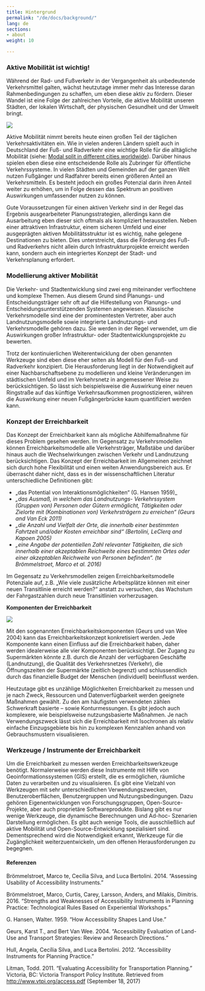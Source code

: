 ```yaml
---
title: Hintergrund
permalink: "/de/docs/background/"
lang: de
sections:
- about
weight: 10

---
```

### **Aktive Mobilität ist wichtig!**

Während der Rad- und Fußverkehr in der Vergangenheit als unbedeutende Verkehrsmittel galten, wächst heutzutage immer mehr das Interesse daran Rahmenbedingungen zu schaffen, um eben diese aktiv zu fördern. Dieser Wandel ist eine Folge der zahlreichen Vorteile, die aktive Mobilität unseren Städten, der lokalen Wirtschaft, der physischen Gesundheit und der Umwelt bringt.

![](/images/bildschirmfoto-2022-05-04-um-13-55-13.png)

Aktive Mobilität nimmt bereits heute einen großen Teil der täglichen Verkehrsaktivitäten ein. Wie in vielen anderen Ländern spielt auch in Deutschland der Fuß- und Radverkehr eine wichtige Rolle für die alltägliche Mobilität (siehe: [Modal split in different cities worldwide](https://en.wikipedia.org/wiki/Modal_share)).
Darüber hinaus spielen eben diese eine entscheidende Rolle als Zubringer für öffentliche Verkehrssysteme. In vielen Städten und Gemeinden auf der ganzen Welt nutzen Fußgänger und Radfahrer bereits einen größeren Anteil an Verkehrsmitteln. Es besteht jedoch ein großes Potenzial darin ihren Anteil weiter zu erhöhen, um in Folge dessen das Spektrum an positiven Auswirkungen umfassender nutzen zu können.

Gute Voraussetzungen für einen aktiven Verkehr sind in der Regel das Ergebnis ausgearbeiteter Planungsstrategien, allerdings kann die Ausarbeitung eben dieser sich oftmals als kompliziert herausstellen. Neben einer attraktiven Infrastruktur, einem sicheren Umfeld und einer ausgeprägten aktiven Mobilitätsstruktur ist es wichtig, nahe gelegene Destinationen zu bieten. Dies unterstreicht, dass die Förderung des Fuß- und Radverkehrs nicht allein durch Infrastrukturprojekte erreicht werden kann, sondern auch ein integriertes Konzept der Stadt- und Verkehrsplanung erfordert.

### **Modellierung aktiver Mobilität**

Die Verkehr- und Stadtentwicklung sind zwei eng miteinander verflochtene und komplexe Themen. Aus diesem Grund sind Planungs- und Entscheidungsträger sehr oft auf die Hilfestellung von Planungs- und Entscheidungsunterstützenden Systemen angewiesen. Klassische Verkehrsmodelle sind eine der prominentesten Vertreter, aber auch Landnutzungsmodelle sowie integrierte Landnutzungs- und Verkehrsmodelle gehören dazu. Sie werden in der Regel verwendet, um die Auswirkungen großer Infrastruktur- oder Stadtentwicklungsprojekte zu bewerten.

Trotz der kontinuierlichen Weiterentwicklung der oben genannten Werkzeuge sind eben diese eher selten als Modell für den Fuß- und Radverkehr konzipiert. Die Herausforderung liegt in der Notwendigkeit auf einer Nachbarschaftsebene zu modellieren und kleine Veränderungen im städtischen Umfeld und im Verkehrsnetz in angemessener Weise zu berücksichtigen. So lässt sich beispielsweise die Auswirkung einer neuen Ringstraße auf das künftige Verkehrsaufkommen prognostizieren, währen die Auswirkung einer neuen Fußgängerbrücke kaum quantifiziert werden kann.

### **Konzept der Erreichbarkeit**

Das Konzept der Erreichbarkeit kann als mögliche Abhilfemaßnahme für dieses Problem gesehen werden. Im Gegensatz zu Verkehrsmodellen können Erreichbarkeitsmodelle alle Verkehrsträger, Maßstäbe und darüber hinaus auch die Wechselwirkungen zwischen Verkehr und Landnutzung berücksichtigen. Das Konzept der Erreichbarkeit im Allgemeinen zeichnet sich durch hohe Flexibilität und einen weiten Anwendungsbereich aus. Er überrascht daher nicht, dass es in der wissenschaftlichen Literatur unterschiedliche Definitionen gibt:

* „das Potential von Interaktionsmöglichkeiten“ (G. Hansen 1959)_
* _„das Ausmaß, in welchem das Landnutzungs- Verkehrssystem (Gruppen von) Personen oder Gütern ermöglicht, Tätigkeiten oder Zielorte mit (Kombinationen von) Verkehrsträgern zu erreichen“ (Geurs and Van Eck 2011)_
* _„die Anzahl und Vielfalt der Orte, die innerhalb einer bestimmten Fahrtzeit und/oder Kosten erreichbar sind“ (Bertolini, LeClerq and Kapoen 2005)_
* _„eine Angabe der potentiellen Zahl relevanter Tätigkeiten, die sich innerhalb einer akzeptablen Reichweite eines bestimmten Ortes oder einer akzeptablen Reichweite von Personen befinden“. (te Brömmelstroet, Marco et al. 2016)_

Im Gegensatz zu Verkehrsmodellen zeigen Erreichbarkeitsmodelle Potenziale auf, z.B. „Wie viele zusätzliche Arbeitsplätze können mit einer neuen Transitlinie erreicht werden?“ anstatt zu versuchen, das Wachstum der Fahrgastzahlen durch neue Transitlinien vorherzusagen.

**Komponenten der Erreichbarkeit**

![](/images/bildschirmfoto-2022-05-04-um-14-01-03.png)

Mit den sogenannten Erreichbarkeitskomponenten (Geurs und van Wee 2004) kann das Erreichbarkeitskonzept konkretisiert werden. Jede Komponente kann einen Einfluss auf die Erreichbarkeit haben, daher werden idealerweise alle vier Komponenten berücksichtigt. Der Zugang zu Supermärkten könnte z.B. durch die Anzahl der verfügbaren Geschäfte (Landnutzung), die Qualität des Verkehrsnetzes (Verkehr), die Öffnungszeiten der Supermärkte (zeitlich begrenzt) und schlussendlich durch das finanzielle Budget der Menschen (individuell) beeinflusst werden.

Heutzutage gibt es unzählige Möglichkeiten Erreichbarkeit zu messen und je nach Zweck, Ressourcen und Datenverfügbarkeit werden geeignete Maßnahmen gewählt. Zu den am häufigsten verwendeten zählen Schwerkraft basierte – sowie Konturmessungen. Es gibt jedoch auch komplexere, wie beispielsweise nutzungsbasierte Maßnahmen. Je nach Verwendungszweck lässt sich die Erreichbarkeit mit Isochronen als relativ einfache Einzugsgebiete bis hin zu komplexen Kennzahlen anhand von Gebrauchsmustern visualisieren.

### **Werkzeuge / Instrumente der Erreichbarkeit**

Um die Erreichbarkeit zu messen werden Erreichbarkeitswerkzeuge benötigt. Normalerweise werden diese Instrumente mit Hilfe von Geoinformationssystemen (GIS) erstellt, die es ermöglichen, räumliche Daten zu verarbeiten und zu visualisieren. Es gibt eine Vielzahl von Werkzeugen mit sehr unterschiedlichen Verwendungszwecken, Benutzeroberflächen, Benutzergruppen und Nutzungsbedingungen. Dazu gehören Eigenentwicklungen von Forschungsgruppen, Open-Source-Projekte, aber auch proprietäre Softwareprodukte. Bislang gibt es nur wenige Werkzeuge, die dynamische Berechnungen und Ad-hoc- Szenarien Darstellung ermöglichen. Es gibt auch wenige Tools, die ausschließlich auf aktive Mobilität und Open-Source-Entwicklung spezialisiert sind. Dementsprechend wird die Notwendigkeit erkannt, Werkzeuge für die Zugänglichkeit weiterzuentwickeln, um den offenen Herausforderungen zu begegnen.

#### **Referenzen**

Brömmelstroet, Marco te, Cecília Silva, and Luca Bertolini. 2014. “Assessing Usability of
Accessibility Instruments.”

Brömmelstroet, Marco, Curtis, Carey, Larsson, Anders, and Milakis, Dimitris. 2016. “Strengths and
Weaknesses of Accessibility Instruments in Planning Practice: Technological Rules Based on
Experiential Workshops.”

G. Hansen, Walter. 1959. “How Accessibility Shapes Land Use.”

Geurs, Karst T., and Bert Van Wee. 2004. “Accessibility Evaluation of Land-Use and Transport
Strategies: Review and Research Directions.”

Hull, Angela, Cecília Silva, and Luca Bertolini. 2012. “Accessibility Instruments for Planning
Practice.”

Litman, Todd. 2011. “Evaluating Accessibility for Transportation Planning.” Victoria, BC: Victoria
Transport Policy Institute. Retrieved from
http://www.vtpi.org/access.pdf (September 18, 2017)